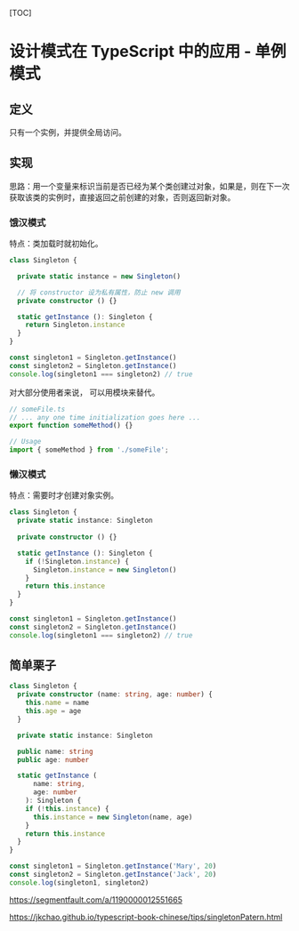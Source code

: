 [TOC]



# 设计模式在 TypeScript 中的应用 - 单例模式



## 定义

只有一个实例，并提供全局访问。

## 实现

思路：用一个变量来标识当前是否已经为某个类创建过对象，如果是，则在下一次获取该类的实例时，直接返回之前创建的对象，否则返回新对象。

### 饿汉模式

特点：类加载时就初始化。

```ts
class Singleton {

  private static instance = new Singleton()

  // 将 constructor 设为私有属性，防止 new 调用
  private constructor () {}

  static getInstance (): Singleton {
    return Singleton.instance
  }
}

const singleton1 = Singleton.getInstance()
const singleton2 = Singleton.getInstance()
console.log(singleton1 === singleton2) // true
```

对大部分使用者来说， 可以用模块来替代。

```ts
// someFile.ts
// ... any one time initialization goes here ...
export function someMethod() {}

// Usage
import { someMethod } from './someFile';
```

### 懒汉模式

特点：需要时才创建对象实例。

```ts
class Singleton {
  private static instance: Singleton
  
  private constructor () {}

  static getInstance (): Singleton {
    if (!Singleton.instance) {
      Singleton.instance = new Singleton()
    }
    return this.instance
  }
}

const singleton1 = Singleton.getInstance()
const singleton2 = Singleton.getInstance()
console.log(singleton1 === singleton2) // true
```

## 简单栗子

```ts
class Singleton {
  private constructor (name: string, age: number) {
    this.name = name
    this.age = age
  }

  private static instance: Singleton

  public name: string
  public age: number

  static getInstance (
      name: string,
      age: number
    ): Singleton {
    if (!this.instance) {
      this.instance = new Singleton(name, age)
    }
    return this.instance
  }
}

const singleton1 = Singleton.getInstance('Mary', 20)
const singleton2 = Singleton.getInstance('Jack', 20)
console.log(singleton1, singleton2)
```







<https://segmentfault.com/a/1190000012551665>



<https://jkchao.github.io/typescript-book-chinese/tips/singletonPatern.html>